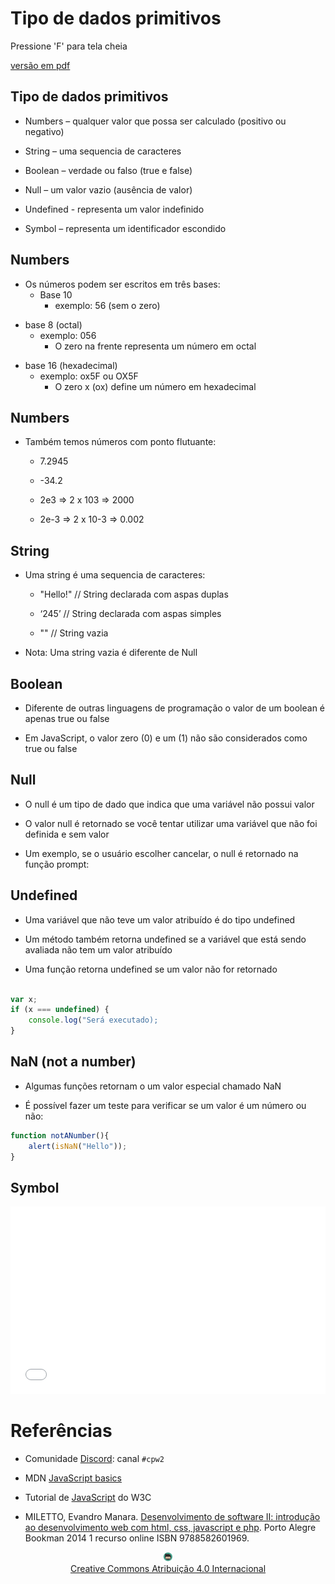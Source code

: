 # Tipo de dados primitivos

Pressione 'F' para tela cheia
<!-- .element: style="font-size: small;" -->

[versão em pdf](?print-pdf)
<!-- .element: style="font-size: small;" -->


<!-- .slide: data-transition="convex" data-background="#F1F1F1" -->
## Tipo de dados primitivos

* Numbers – qualquer valor que possa ser calculado (positivo ou negativo)
<!-- .element: style="margin-bottom:50px; font-size: 24px;" -->

* String – uma sequencia de caracteres
<!-- .element: style="margin-bottom:50px; font-size: 24px;" -->

* Boolean – verdade ou falso (true e false)
<!-- .element: style="margin-bottom:50px; font-size: 24px;" -->

* Null – um valor vazio (ausência de valor)
<!-- .element: style="margin-bottom:50px; font-size: 24px;" -->

* Undefined - representa um valor indefinido
<!-- .element: style="margin-bottom:50px; font-size: 24px;" -->

* Symbol – representa um identificador escondido
<!-- .element: style="margin-bottom:50px; font-size: 24px;" -->


<!-- .slide: data-transition="convex" data-background="#F1F1F1" -->
## Numbers

* Os números podem ser escritos em três bases:
  * Base 10
    * exemplo: 56 (sem o zero)
<!-- .element: style="margin-bottom:50px; font-size: 24px;" -->
  * base 8 (octal)
    * exemplo: 056 
      * O zero na frente representa um número em octal
<!-- .element: style="margin-bottom:50px; font-size: 24px;" -->
  * base 16 (hexadecimal)
    * exemplo: ox5F ou OX5F
      * O zero x (ox) define um número em hexadecimal
<!-- .element: style="margin-bottom:50px; font-size: 24px;" -->


<!-- .slide: data-transition="convex" data-background="#F1F1F1" -->
## Numbers

* Também temos números com ponto flutuante:
  * 7.2945

  * -34.2

  * 2e3  => 2 x 103 => 2000

  * 2e-3 => 2 x 10-3 => 0.002
<!-- .element: style="margin-bottom:50px; font-size: 24px;" -->


<!-- .slide: data-transition="convex" data-background="#F1F1F1" -->
## String

* Uma string é uma sequencia de caracteres:
  * "Hello!" // String declarada com aspas duplas

  * ‘245’ // String declarada com aspas simples

  * ""  // String vazia
<!-- .element: style="margin-bottom:50px; font-size: 24px;" -->

* Nota: Uma string vazia é diferente de Null
<!-- .element: style="margin-bottom:50px; font-size: 24px;" -->


<!-- .slide: data-transition="convex" data-background="#F1F1F1" -->
## Boolean

* Diferente de outras linguagens de programação o valor de um boolean é apenas true ou false
<!-- .element: style="margin-bottom:50px; font-size: 24px;" -->

* Em JavaScript, o valor zero (0) e um (1) não são considerados como true ou false
<!-- .element: style="margin-bottom:50px; font-size: 24px;" -->


<!-- .slide: data-transition="convex" data-background="#F1F1F1" -->
## Null

* O null é um tipo de dado que indica que uma variável não possui valor
<!-- .element: style="margin-bottom:50px; font-size: 24px;" -->

* O valor null é retornado se você tentar utilizar uma variável que não foi definida e sem valor
<!-- .element: style="margin-bottom:50px; font-size: 24px;" -->

* Um exemplo, se o usuário escolher cancelar, o null é retornado na função prompt:
<!-- .element: style="margin-bottom:50px; font-size: 24px;" -->


<!-- .slide: data-transition="convex"  data-background="#F1F1F1"-->
## Undefined

* Uma variável que não teve um valor atribuído é do tipo undefined
<!-- .element: style="margin-bottom:50px; font-size: 24px;" -->

* Um método também retorna undefined se a variável que está sendo avaliada não tem um valor atribuído
<!-- .element: style="margin-bottom:50px; font-size: 24px;" -->

* Uma função retorna undefined se um valor não for retornado
<!-- .element: style="margin-bottom:50px; font-size: 24px;" -->

```js

var x;
if (x === undefined) {
    console.log("Será executado);
}
```


<!-- .slide: data-transition="convex" data-background="#F1F1F1" -->
## NaN (not a number)

* Algumas funções retornam o um valor especial chamado NaN
<!-- .element: style="margin-bottom:50px; font-size: 24px;" -->

* É possível fazer um teste para verificar se um valor é um número ou não:
<!-- .element: style="margin-bottom:50px; font-size: 24px;" -->

```js
function notANumber(){
    alert(isNaN("Hello")); 
}
```


<!-- .slide: data-transition="convex" -->
 ## Symbol
 <iframe width="100%" height="300" src="//jsfiddle.net/prestesmachado/qp5ongj1/41/embedded/js,html,result/dark/" allowfullscreen="allowfullscreen" allowpaymentrequest frameborder="0"></iframe>


# Referências

* Comunidade [Discord](https://discord.com/invite/C29cqvm): canal `#cpw2`

* MDN [JavaScript basics](https://developer.mozilla.org/en-US/docs/Learn/Getting_started_with_the_web/JavaScript_basics)

* Tutorial de [JavaScript](http://www.w3schools.com/js) do W3C

* MILETTO, Evandro Manara. [Desenvolvimento de software II: introdução ao desenvolvimento web com html, css, javascript e php](https://biblioteca.ifrs.edu.br/pergamum_ifrs/biblioteca_s/acesso_login.php?cod_acervo_acessibilidade=5020682&acesso=aHR0cHM6Ly9pbnRlZ3JhZGEubWluaGFiaWJsaW90ZWNhLmNvbS5ici9ib29rcy85Nzg4NTgyNjAxOTY5&label=acesso%20restrito). Porto Alegre Bookman 2014 1 recurso online ISBN 9788582601969.

<center>
<a href="https://github.com/rodrigoprestesmachado" target="blanck"><img src="../../imgs/logo.png" alt="Rodrigo Prestes Machado" width="3%" height="3%" border=0 style="border:0; text-decoration:none; outline:none"></a><br/>
<a rel="license" href="http://creativecommons.org/licenses/by/4.0/">Creative Commons Atribuição 4.0 Internacional</a>
</center>
